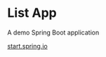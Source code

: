 # List App

A demo Spring Boot application

[start.spring.io](https://start.spring.io/#!type=maven-project&language=java&platformVersion=3.3.4&packaging=jar&jvmVersion=21&groupId=com.crossly&artifactId=list-app&name=list-app&description=Demo%20project%20for%20Spring%20Boot&packageName=com.crossly.list-app&dependencies=lombok,web,data-jpa,postgresql,vaadin)